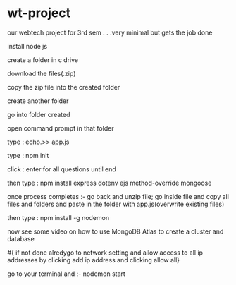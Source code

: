 # wt-project
our webtech project for 3rd sem . . .very minimal but gets the job done







install node js

create a folder in c drive

download the files(.zip)

copy the zip file into the created folder

create another folder

go into folder created

open command prompt in that folder

type : echo.>> app.js

type : npm init

click : enter for all questions until end

then type : npm install express dotenv ejs method-override mongoose

once process completes :-
go back and unzip file; go inside file and copy all files and folders and paste in the folder with app.js(overwrite existing files)

then type : npm install -g nodemon

now see some video on how to use MongoDB Atlas to create a cluster and database

#{ if not done alredygo to network setting and allow access to all ip addresses by clicking add ip address and clicking allow all}

go to your terminal and :-
nodemon start
